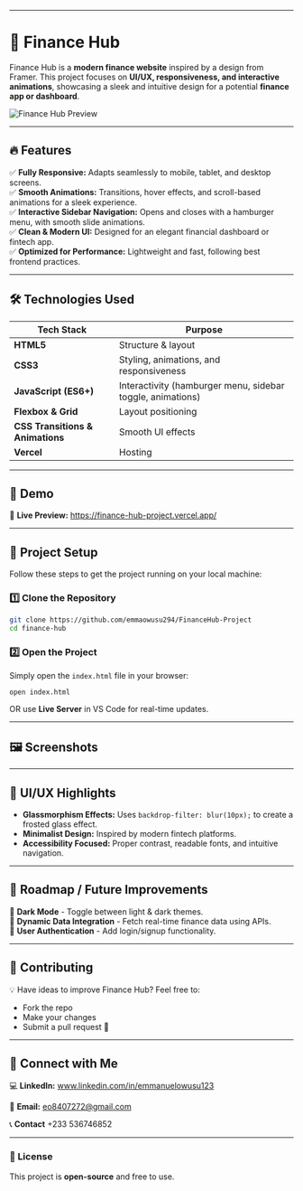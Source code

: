 

---

# 🏦 Finance Hub  

Finance Hub is a **modern finance website** inspired by a design from Framer. This project focuses on **UI/UX, responsiveness, and interactive animations**, showcasing a sleek and intuitive design for a potential **finance app or dashboard**.  

![Finance Hub Preview](/Financehub.avif)  
 

---

## 🔥 Features  

✅ **Fully Responsive:** Adapts seamlessly to mobile, tablet, and desktop screens.  
✅ **Smooth Animations:** Transitions, hover effects, and scroll-based animations for a sleek experience.  
✅ **Interactive Sidebar Navigation:** Opens and closes with a hamburger menu, with smooth slide animations.  
✅ **Clean & Modern UI:** Designed for an elegant financial dashboard or fintech app.  
✅ **Optimized for Performance:** Lightweight and fast, following best frontend practices.  

---

## 🛠️ Technologies Used  

| Tech Stack | Purpose |
|------------|---------|
| **HTML5** | Structure & layout |
| **CSS3** | Styling, animations, and responsiveness |
| **JavaScript (ES6+)** | Interactivity (hamburger menu, sidebar toggle, animations) |
| **Flexbox & Grid** | Layout positioning |
| **CSS Transitions & Animations** | Smooth UI effects |
| **Vercel** | Hosting |

---

## 🎥 Demo  

🚀 **Live Preview:** https://finance-hub-project.vercel.app/


---

## 📂 Project Setup  

Follow these steps to get the project running on your local machine:  

### 1️⃣ Clone the Repository  

```bash
git clone https://github.com/emmaowusu294/FinanceHub-Project
cd finance-hub
```

### 2️⃣ Open the Project  

Simply open the `index.html` file in your browser:  

```bash
open index.html
```

OR use **Live Server** in VS Code for real-time updates.  

---

## 🖼️ Screenshots  

 

---

## 🎨 UI/UX Highlights  

- **Glassmorphism Effects:** Uses `backdrop-filter: blur(10px);` to create a frosted glass effect.  
- **Minimalist Design:** Inspired by modern fintech platforms.  
- **Accessibility Focused:** Proper contrast, readable fonts, and intuitive navigation.  

---

## 📌 Roadmap / Future Improvements  

🔹 **Dark Mode** - Toggle between light & dark themes.  
🔹 **Dynamic Data Integration** - Fetch real-time finance data using APIs.  
🔹 **User Authentication** - Add login/signup functionality.  

---

## 🤝 Contributing  

💡 Have ideas to improve Finance Hub? Feel free to:  
- Fork the repo  
- Make your changes  
- Submit a pull request 🚀  

---

## 🔗 Connect with Me  

💻 **LinkedIn:** www.linkedin.com/in/emmanuelowusu123

 
📧 **Email:** eo8407272@gmail.com  

📞 **Contact** +233 536746852

---

### 📜 License  

This project is **open-source** and free to use. 

